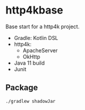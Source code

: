 # http4kbase

Base start for a http4k project.

- Gradle: Kotlin DSL
- http4k: 
    - ApacheServer
    - OkHttp
- Java 11 build
- Junit 

## Package
```
./gradlew shadowJar
```
